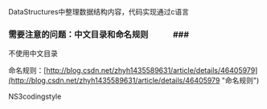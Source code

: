 DataStructures中整理数据结构内容，代码实现通过c语言

###  需要注意的问题：中文目录和命名规则　　　###

不使用中文目录  

命名规则：[http://blog.csdn.net/zhyh1435589631/article/details/46405979](http://blog.csdn.net/zhyh1435589631/article/details/46405979 "命名规则")

NS3codingstyle
